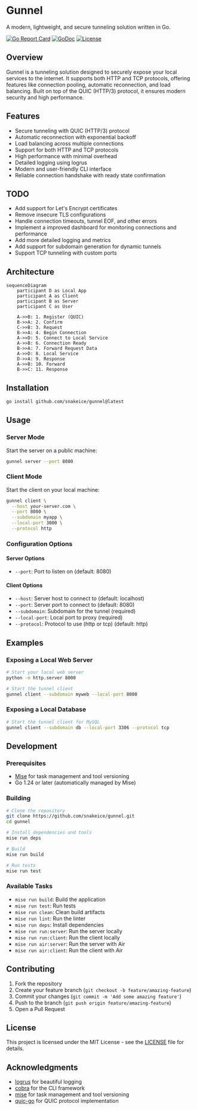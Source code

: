 # Gunnel

A modern, lightweight, and secure tunneling solution written in Go.

[![Go Report Card](https://goreportcard.com/badge/github.com/snakeice/gunnel)](https://goreportcard.com/report/github.com/snakeice/gunnel)
[![GoDoc](https://godoc.org/github.com/snakeice/gunnel?status.svg)](https://godoc.org/github.com/snakeice/gunnel)
[![License](https://img.shields.io/github/license/snakeice/gunnel)](LICENSE)

## Overview

Gunnel is a tunneling solution designed to securely expose your local services to the internet. It supports both HTTP and TCP protocols, offering features like connection pooling, automatic reconnection, and load balancing. Built on top of the QUIC (HTTP/3) protocol, it ensures modern security and high performance.

## Features

- Secure tunneling with QUIC (HTTP/3) protocol
- Automatic reconnection with exponential backoff
- Load balancing across multiple connections
- Support for both HTTP and TCP protocols
- High performance with minimal overhead
- Detailed logging using logrus
- Modern and user-friendly CLI interface
- Reliable connection handshake with ready state confirmation

## TODO

- Add support for Let's Encrypt certificates
- Remove insecure TLS configurations
- Handle connection timeouts, tunnel EOF, and other errors
- Implement a improved dashboard for monitoring connections and performance
- Add more detailed logging and metrics
- Add support for subdomain generation for dynamic tunnels
- Support TCP tunneling with custom ports

## Architecture

```mermaid
sequenceDiagram
    participant D as Local App
    participant A as Client
    participant B as Server
    participant C as User

    A->>B: 1. Register (QUIC)
    B->>A: 2. Confirm
    C->>B: 3. Request
    B->>A: 4. Begin Connection
    A->>D: 5. Connect to Local Service
    A->>B: 6. Connection Ready
    B->>A: 7. Forward Request Data
    A->>D: 8. Local Service
    D->>A: 9. Response
    A->>B: 10. Forward
    B->>C: 11. Response
```

## Installation

```bash
go install github.com/snakeice/gunnel@latest
```

## Usage

### Server Mode

Start the server on a public machine:

```bash
gunnel server --port 8080
```

### Client Mode

Start the client on your local machine:

```bash
gunnel client \
  --host your-server.com \
  --port 8080 \
  --subdomain myapp \
  --local-port 3000 \
  --protocol http
```

### Configuration Options

#### Server Options

- `--port`: Port to listen on (default: 8080)

#### Client Options

- `--host`: Server host to connect to (default: localhost)
- `--port`: Server port to connect to (default: 8080)
- `--subdomain`: Subdomain for the tunnel (required)
- `--local-port`: Local port to proxy (required)
- `--protocol`: Protocol to use (http or tcp) (default: http)

## Examples

### Exposing a Local Web Server

```bash
# Start your local web server
python -m http.server 8000

# Start the tunnel client
gunnel client --subdomain myweb --local-port 8000
```

### Exposing a Local Database

```bash
# Start the tunnel client for MySQL
gunnel client --subdomain db --local-port 3306 --protocol tcp
```

## Development

### Prerequisites

- [Mise](https://github.com/jdx/mise) for task management and tool versioning
- Go 1.24 or later (automatically managed by Mise)

### Building

```bash
# Clone the repository
git clone https://github.com/snakeice/gunnel.git
cd gunnel

# Install dependencies and tools
mise run deps

# Build
mise run build

# Run tests
mise run test
```

### Available Tasks

- `mise run build`: Build the application
- `mise run test`: Run tests
- `mise run clean`: Clean build artifacts
- `mise run lint`: Run the linter
- `mise run deps`: Install dependencies
- `mise run run:server`: Run the server locally
- `mise run run:client`: Run the client locally
- `mise run air:server`: Run the server with Air
- `mise run air:client`: Run the client with Air

## Contributing

1. Fork the repository
2. Create your feature branch (`git checkout -b feature/amazing-feature`)
3. Commit your changes (`git commit -m 'Add some amazing feature'`)
4. Push to the branch (`git push origin feature/amazing-feature`)
5. Open a Pull Request

## License

This project is licensed under the MIT License - see the [LICENSE](LICENSE) file for details.

## Acknowledgments

- [logrus](https://github.com/sirupsen/logrus) for beautiful logging
- [cobra](https://github.com/spf13/cobra) for the CLI framework
- [mise](https://github.com/jdx/mise) for task management and tool versioning
- [quic-go](https://github.com/quic-go/quic-go) for QUIC protocol implementation
